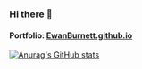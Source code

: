 ### Hi there 👋
#### Portfolio: [EwanBurnett.github.io](https://EwanBurnett.github.io)

[![Anurag's GitHub stats](https://github-readme-stats.vercel.app/api?username=ewanburnett&theme=tokyonight)](https://github.com/anuraghazra/github-readme-stats)
